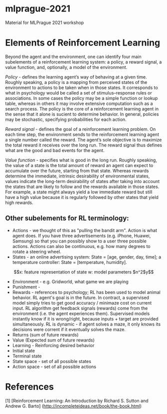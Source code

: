 # mlprague-2021
Material for MLPrague 2021 workshop



# Elements of Reinforcement Learning

Beyond the agent and the environment, one can identify four main subelements of a
reinforcement learning system: a policy, a reward signal, a value function, and, optionally,
a model of the environment.

*Policy* - defines the learning agent’s way of behaving at a given time. Roughly speaking,
a policy is a mapping from perceived states of the environment to actions to be taken
when in those states. It corresponds to what in psychology would be called a set of
stimulus–response rules or associations. In some cases the policy may be a simple function
or lookup table, whereas in others it may involve extensive computation such as a search
process. The policy is the core of a reinforcement learning agent in the sense that it alone
is sucient to determine behavior. In general, policies may be stochastic, specifying
probabilities for each action.

*Reward signal* - defines the goal of a reinforcement learning problem. On each time
step, the environment sends to the reinforcement learning agent a single number called
the reward. The agent’s sole objective is to maximize the total reward it receives over
the long run. The reward signal thus defines what are the good and bad events for the
agent.

*Value function* - specifies what is good in the long run. Roughly speaking, the value of a state is
the total amount of reward an agent can expect to accumulate over the future, starting
from that state. Whereas rewards determine the immediate, intrinsic desirability of
environmental states, values indicate the long-term desirability of states after taking into
account the states that are likely to follow and the rewards available in those states. For
example, a state might always yield a low immediate reward but still have a high value
because it is regularly followed by other states that yield high rewards.

## Other subelements for RL terminology:
- Actions - we thought of this as "pulling the bandit arm". Action is what agent does. If you have three advertisements (e.g. iPhone, Huawei, Samsung) so that you can possibly show to a user three possible actions. Actions can also be continuous, e.g. how many degrees to rotate a steering wheel.
- States - an online advertising system: State = [age, gender, day, time]; a temperature controller: State = [temperature, humidity].

```math
x: feature representation of state
w: model parameters
$n^2$y
```

- Environment - e.g. Gridworld, what game we are playing
- Punishment -  
- Rewards - references to psychology; RL has been used to model animal behavior. RL agent's goal is in the future. In contract, a supervised model simply tries to get good accuracy / minimaze cost on current input. RL algorithm get feedback signals (rewards) come from the environment (i.e. the agent experiences them). Supervised models instantly know if it is wrong/right, because inputs + target are provided simultaneously. RL is dynamic - if agent solves a maze, it only knows its decisions were corrent if it eventually solves the maze.
- Returns (sum of future rewards)
- Value (Expected sum of future rewards)
- Learning - Reinforcing desired behavior
- Initial state
- Terminal state
- State space - set of all possible states
- Action space - set of all possible actions

# References
[1] [Reinforcement Learning: An Introduction by Richard S. Sutton and Andrew G. Barto] (http://incompleteideas.net/book/the-book.html)
